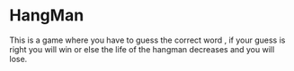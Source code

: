# HangMan
This is a game where you have to guess the correct word , if your guess is right you will win or else the life of the hangman decreases and you will lose.
